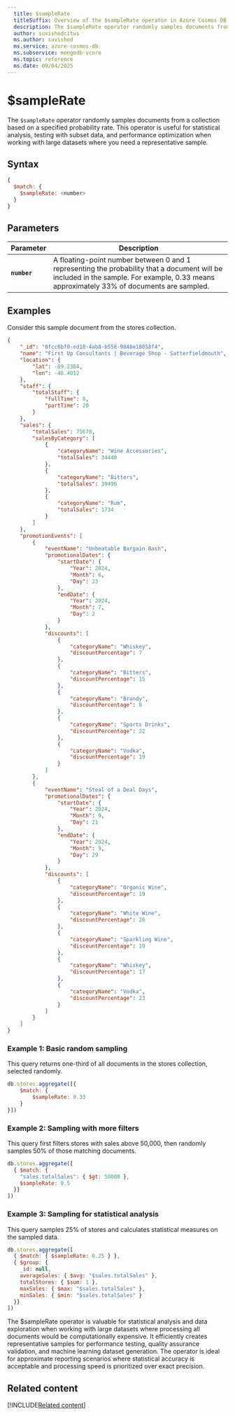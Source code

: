 ```yaml
---
  title: $sampleRate
  titleSuffix: Overview of the $sampleRate operator in Azure Cosmos DB for MongoDB (vCore)
  description: The $sampleRate operator randomly samples documents from a collection based on a specified probability rate, useful for statistical analysis and testing.
  author: suvishodcitus
  ms.author: suvishod
  ms.service: azure-cosmos-db
  ms.subservice: mongodb-vcore
  ms.topic: reference
  ms.date: 09/04/2025
---
```


# $sampleRate

The `$sampleRate` operator randomly samples documents from a collection based on a specified probability rate. This operator is useful for statistical analysis, testing with subset data, and performance optimization when working with large datasets where you need a representative sample.

## Syntax

```javascript
{
  $match: {
    $sampleRate: <number>
  }
}
```

## Parameters

| Parameter | Description |
| --- | --- |
| **`number`** | A floating-point number between 0 and 1 representing the probability that a document will be included in the sample. For example, 0.33 means approximately 33% of documents are sampled.

## Examples

Consider this sample document from the stores collection.

```json
{
    "_id": "0fcc0bf0-ed18-4ab8-b558-9848e18058f4",
    "name": "First Up Consultants | Beverage Shop - Satterfieldmouth",
    "location": {
        "lat": -89.2384,
        "lon": -46.4012
    },
    "staff": {
        "totalStaff": {
            "fullTime": 8,
            "partTime": 20
        }
    },
    "sales": {
        "totalSales": 75670,
        "salesByCategory": [
            {
                "categoryName": "Wine Accessories",
                "totalSales": 34440
            },
            {
                "categoryName": "Bitters",
                "totalSales": 39496
            },
            {
                "categoryName": "Rum",
                "totalSales": 1734
            }
        ]
    },
    "promotionEvents": [
        {
            "eventName": "Unbeatable Bargain Bash",
            "promotionalDates": {
                "startDate": {
                    "Year": 2024,
                    "Month": 6,
                    "Day": 23
                },
                "endDate": {
                    "Year": 2024,
                    "Month": 7,
                    "Day": 2
                }
            },
            "discounts": [
                {
                    "categoryName": "Whiskey",
                    "discountPercentage": 7
                },
                {
                    "categoryName": "Bitters",
                    "discountPercentage": 15
                },
                {
                    "categoryName": "Brandy",
                    "discountPercentage": 8
                },
                {
                    "categoryName": "Sports Drinks",
                    "discountPercentage": 22
                },
                {
                    "categoryName": "Vodka",
                    "discountPercentage": 19
                }
            ]
        },
        {
            "eventName": "Steal of a Deal Days",
            "promotionalDates": {
                "startDate": {
                    "Year": 2024,
                    "Month": 9,
                    "Day": 21
                },
                "endDate": {
                    "Year": 2024,
                    "Month": 9,
                    "Day": 29
                }
            },
            "discounts": [
                {
                    "categoryName": "Organic Wine",
                    "discountPercentage": 19
                },
                {
                    "categoryName": "White Wine",
                    "discountPercentage": 20
                },
                {
                    "categoryName": "Sparkling Wine",
                    "discountPercentage": 19
                },
                {
                    "categoryName": "Whiskey",
                    "discountPercentage": 17
                },
                {
                    "categoryName": "Vodka",
                    "discountPercentage": 23
                }
            ]
        }
    ]
}
```

### Example 1: Basic random sampling

This query returns one-third of all documents in the stores collection, selected randomly.

```javascript
db.stores.aggregate([{
    $match: {
        $sampleRate: 0.33
    }
}])
```

### Example 2: Sampling with more filters

This query first filters stores with sales above 50,000, then randomly samples 50% of those matching documents.

```javascript
db.stores.aggregate([
  { $match: { 
    "sales.totalSales": { $gt: 50000 },
    $sampleRate: 0.5 
  }}
])
```

### Example 3: Sampling for statistical analysis

This query samples 25% of stores and calculates statistical measures on the sampled data.

```javascript
db.stores.aggregate([
  { $match: { $sampleRate: 0.25 } },
  { $group: {
    _id: null,
    averageSales: { $avg: "$sales.totalSales" },
    totalStores: { $sum: 1 },
    maxSales: { $max: "$sales.totalSales" },
    minSales: { $min: "$sales.totalSales" }
  }}
])
```

The $sampleRate operator is valuable for statistical analysis and data exploration when working with large datasets where processing all documents would be computationally expensive. It efficiently creates representative samples for performance testing, quality assurance validation, and machine learning dataset generation. The operator is ideal for approximate reporting scenarios where statistical accuracy is acceptable and processing speed is prioritized over exact precision.


## Related content

[!INCLUDE[Related content](../includes/related-content.md)]
